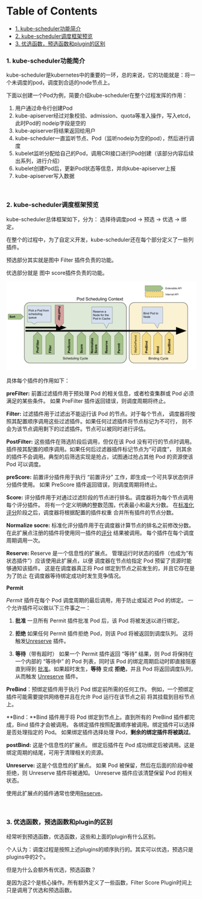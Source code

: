 Table of Contents
=================

  * [1. kube-scheduler功能简介](#1-kube-scheduler功能简介)
  * [2. kube-scheduler调度框架预览](#2-kube-scheduler调度框架预览)
  * [3. 优选函数，预选函数和plugin的区别](#3-优选函数预选函数和plugin的区别)

### 1. kube-scheduler功能简介

kube-scheduler是kubernetes中的重要的一环，总的来说，它的功能就是：将一个未调度的pod，调度到合适的node节点上。

下面以创建一个Pod为例，简要介绍kube-scheduler在整个过程发挥的作用：

1. 用户通过命令行创建Pod
2. kube-apiserver经过对象校验、admission、quota等准入操作，写入etcd， 此时Pod的 nodeip字段是空的
3. kube-apiserver将结果返回给用户
4. kube-scheduler一直监听节点、Pod（监听nodeip为空的pod），然后进行调度
5. kubelet监听分配给自己的Pod，调用CRI接口进行Pod创建（该部分内容后续出系列，进行介绍）
6. kubelet创建Pod后，更新Pod状态等信息，并向kube-apiserver上报
7. kube-apiserver写入数据



<br>

### 2. kube-scheduler调度框架预览

kube-scheduler总体框架如下，分为： 选择待调度pod ->  预选  -> 优选  -> 绑定。

在整个的过程中，为了自定义开发，kube-scheduler还在每个部分定义了一些列插件。

预选部分其实就是图中 Filter 插件负责的功能。

优选部分就是 图中 score插件负责的功能。

![scheduler-struct](../images/scheduler-struct.png)

具体每个插件的作用如下：

**preFilter:**  前置过滤插件用于预处理 Pod 的相关信息，或者检查集群或 Pod 必须满足的某些条件。 如果 PreFilter 插件返回错误，则调度周期将终止。

**Filter:** 过滤插件用于过滤出不能运行该 Pod 的节点。对于每个节点， 调度器将按照其配置顺序调用这些过滤插件。如果任何过滤插件将节点标记为不可行， 则不会为该节点调用剩下的过滤插件。节点可以被同时进行评估。

**PostFilter:** 这些插件在筛选阶段后调用，但仅在该 Pod 没有可行的节点时调用。 插件按其配置的顺序调用。如果任何后过滤器插件标记节点为“可调度”， 则其余的插件不会调用。典型的后筛选实现是抢占，试图通过抢占其他 Pod 的资源使该 Pod 可以调度。

**preScore:** 前置评分插件用于执行 “前置评分” 工作，即生成一个可共享状态供评分插件使用。 如果 PreScore 插件返回错误，则调度周期将终止。

**Score:** 评分插件用于对通过过滤阶段的节点进行排名。调度器将为每个节点调用每个评分插件。 将有一个定义明确的整数范围，代表最小和最大分数。 在[标准化评分](https://kubernetes.io/zh/docs/concepts/scheduling-eviction/scheduling-framework/#normalize-scoring)阶段之后，调度器将根据配置的插件权重 合并所有插件的节点分数。

**Normalize socre:** 标准化评分插件用于在调度器计算节点的排名之前修改分数。 在此扩展点注册的插件将使用同一插件的[评分](https://kubernetes.io/zh/docs/concepts/scheduling-eviction/scheduling-framework/#scoring) 结果被调用。 每个插件在每个调度周期调用一次。

**Reserve:** Reserve 是一个信息性的扩展点。 管理运行时状态的插件（也成为“有状态插件”）应该使用此扩展点，以便 调度器在节点给指定 Pod 预留了资源时能够通知该插件。 这是在调度器真正将 Pod 绑定到节点之前发生的，并且它存在是为了防止 在调度器等待绑定成功时发生竞争情况。

**Permit**

*Permit* 插件在每个 Pod 调度周期的最后调用，用于防止或延迟 Pod 的绑定。 一个允许插件可以做以下三件事之一：

1. **批准**
   一旦所有 Permit 插件批准 Pod 后，该 Pod 将被发送以进行绑定。

2. **拒绝**
   如果任何 Permit 插件拒绝 Pod，则该 Pod 将被返回到调度队列。 这将触发[Unreserve](https://kubernetes.io/zh/docs/concepts/scheduling-eviction/scheduling-framework/#unreserve) 插件。

3. **等待**（带有超时）
   如果一个 Permit 插件返回 “等待” 结果，则 Pod 将保持在一个内部的 “等待中” 的 Pod 列表，同时该 Pod 的绑定周期启动时即直接阻塞直到得到 [批准](https://kubernetes.io/zh/docs/concepts/scheduling-eviction/scheduling-framework/#frameworkhandle)。如果超时发生，**等待** 变成 **拒绝**，并且 Pod 将返回调度队列，从而触发 [Unreserve](https://kubernetes.io/zh/docs/concepts/scheduling-eviction/scheduling-framework/#unreserve) 插件。

**PreBind**：预绑定插件用于执行 Pod 绑定前所需的任何工作。 例如，一个预绑定插件可能需要提供网络卷并且在允许 Pod 运行在该节点之前 将其挂载到目标节点上。

**Bind：**Bind 插件用于将 Pod 绑定到节点上。直到所有的 PreBind 插件都完成，Bind 插件才会被调用。 各绑定插件按照配置顺序被调用。绑定插件可以选择是否处理指定的 Pod。 如果绑定插件选择处理 Pod，**剩余的绑定插件将被跳过**。

**postBind:** 这是个信息性的扩展点。 绑定后插件在 Pod 成功绑定后被调用。这是绑定周期的结尾，可用于清理相关的资源。

**Unreserve:** 这是个信息性的扩展点。 如果 Pod 被保留，然后在后面的阶段中被拒绝，则 Unreserve 插件将被通知。 Unreserve 插件应该清楚保留 Pod 的相关状态。

使用此扩展点的插件通常也使用[Reserve](https://kubernetes.io/zh/docs/concepts/scheduling-eviction/scheduling-framework/#reserve)。

<br>

### 3. 优选函数，预选函数和plugin的区别

经常听到预选函数，优选函数，这些和上面的plugin有什么区别。

个人认为：调度过程是按照上述plugins的顺序执行的。其实可以优选，预选只是plugins中的2个。

但是为什么会额外有优选，预选函数？

是因为这2个是核心操作。所有额外定义了一些函数，Filter Score Plugin时间上只是调用了优选和预选函数。
